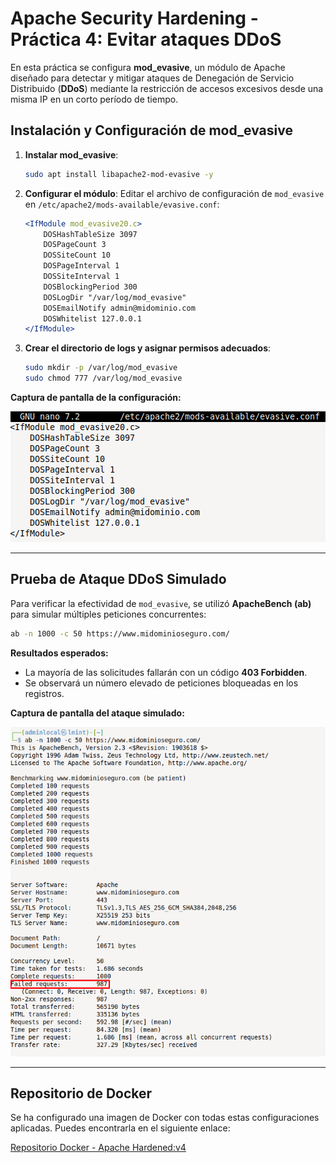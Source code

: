 # Apache Security Hardening - Práctica 4: Evitar ataques DDoS

En esta práctica se configura **mod_evasive**, un módulo de Apache diseñado para detectar y mitigar ataques de Denegación de Servicio Distribuido (**DDoS**) mediante la restricción de accesos excesivos desde una misma IP en un corto período de tiempo.

## Instalación y Configuración de mod_evasive

1. **Instalar mod_evasive**:
   
   ```bash
   sudo apt install libapache2-mod-evasive -y
   ```

3. **Configurar el módulo**:
   Editar el archivo de configuración de `mod_evasive` en `/etc/apache2/mods-available/evasive.conf`:
   
   ```apache
   <IfModule mod_evasive20.c>
       DOSHashTableSize 3097
       DOSPageCount 3
       DOSSiteCount 10
       DOSPageInterval 1
       DOSSiteInterval 1
       DOSBlockingPeriod 300
       DOSLogDir "/var/log/mod_evasive"
       DOSEmailNotify admin@midominio.com
       DOSWhitelist 127.0.0.1
   </IfModule>
   ```

4. **Crear el directorio de logs y asignar permisos adecuados**:
   
   ```bash
   sudo mkdir -p /var/log/mod_evasive
   sudo chmod 777 /var/log/mod_evasive
   ```

**Captura de pantalla de la configuración:**

![Configuración de mod_evasive](assets/1%20-%20evasive.png)

---

## Prueba de Ataque DDoS Simulado

Para verificar la efectividad de `mod_evasive`, se utilizó **ApacheBench (ab)** para simular múltiples peticiones concurrentes:

```bash
ab -n 1000 -c 50 https://www.midominioseguro.com/
```

**Resultados esperados:**
- La mayoría de las solicitudes fallarán con un código **403 Forbidden**.
- Se observará un número elevado de peticiones bloqueadas en los registros.

**Captura de pantalla del ataque simulado:**

![Prueba de resistencia](assets/2%20-%20Test.png)

---

## Repositorio de Docker

Se ha configurado una imagen de Docker con todas estas configuraciones aplicadas. Puedes encontrarla en el siguiente enlace:

[Repositorio Docker - Apache Hardened:v4](https://hub.docker.com/layers/pps10752370/apache-hardened/v4/images/sha256-7f7f1d46216e5f7d2110b8110dee3f787f29cb845e75d1be8867e0960a2890ef)

